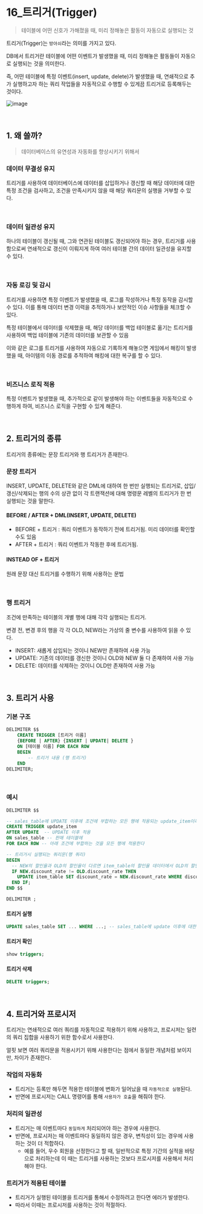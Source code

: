 # 16_트리거(Trigger)

> 테이블에 어떤 신호가 가해졌을 때, 미리 정해놓은 활동이 자동으로 실행되는 것

트리거(Trigger)는 `방아쇠`라는 의미를 가지고 있다.

DB에서 트리거란 테이블에 어떤 이벤트가 발생했을 때, 미리 정해놓은 활동들이 자동으로 실행되는 것을 의미한다.

즉, 어떤 테이블에 특정 이벤트(insert, update, delete)가 발생했을 때, 연쇄적으로 추가 실행하고자 하는 쿼리 작업들을 자동적으로 수행할 수 있게끔 트리거로 등록해두는 것이다.

![image](https://github.com/siwon-park/Problem_Solving/assets/93081720/65c4f063-4928-4d7e-91a4-35a3fbd9a2a8)

<br>

## 1. 왜 쓸까?

> 데이터베이스의 유연성과 자동화를 향상시키기 위해서

### 데이터 무결성 유지

트리거를 사용하여 데이터베이스에 데이터를 삽입하거나 갱신할 때 해당 데이터에 대한 특정 조건을 검사하고, 조건을 만족시키지 않을 때 해당 쿼리문의 실행을 거부할 수 있다.

<br>

### 데이터 일관성 유지

하나의 테이블이 갱신될 때, 그와 연관된 테이블도 갱신되어야 하는 경우, 트리거를 사용함으로써 연쇄적으로 갱신이 이뤄지게 하여 여러 테이블 간의 데이터 일관성을 유지할 수 있다.

<br>

### 자동 로깅 및 감시

트리거를 사용하면 특정 이벤트가 발생했을 때, 로그를 작성하거나 특정 동작을 감시할 수 있다. 이를 통해 데이터 변경 이력을 추적하거나 보안적인 이슈 사항들을 체크할 수 있다.

특정 테이블에서 데이터를 삭제했을 때, 해당 데이터를 백업 테이블로 옮기는 트리거를 사용하여 백업 테이블에 기존의 데이터를 보관할 수 있음

이와 같은 로그를 트리거를 사용하여 자동으로 기록하게 해놓으면 게임에서 해킹이 발생했을 때, 아이템의 이동 경로를 추적하여 해킹에 대한 복구를 할 수 있다.

<br>

### 비즈니스 로직 적용

특정 이벤트가 발생했을 때, 추가적으로 같이 발생해야 하는 이벤트들을 자동적으로 수행하게 하여, 비즈니스 로직을 구현할 수 있게 해준다.

<br>

## 2. 트리거의 종류

트리거의 종류에는 문장 트리거와 행 트리거가 존재한다.

### 문장 트리거

INSERT, UPDATE, DELETE와 같은 DML에 대하여 한 번만 실행되는 트리거로, 삽입/갱신/삭제되는 행의 수의 상관 없이 각 트랜잭션에 대해 명령문 레벨의 트리거가 한 번 실행되는 것을 말한다.

#### BEFORE / AFTER + DML(INSERT, UPDATE, DELETE)

- BEFORE + 트리거 : 쿼리 이벤트가 동작하기 전에 트리거됨. 미리 데이터를 확인할 수도 있음
- AFTER + 트리거 : 쿼리 이벤트가 작동한 후에 트리거됨.

#### INSTEAD OF + 트리거

원래 문장 대신 트리거를 수행하기 위해 사용하는 문법

<br>

### 행 트리거

조건에 만족하는 테이블의 개별 행에 대해 각각 실행되는 트리거.

변경 전, 변경 후의 행을 각 각 OLD, NEW라는 가상의 줄 변수를 사용하여 읽을 수 있다.

- INSERT: 새롭게 삽입되는 것이니 NEW만 존재하여 사용 가능
- UPDATE: 기존의 데이터를 갱신한 것이니 OLD와 NEW 둘 다 존재하여 사용 가능
- DELETE: 데이터를 삭제하는 것이니 OLD만 존재하여 사용 가능

<br>

## 3. 트리거 사용

### 기본 구조

```SQL
DELIMITER $$
	CREATE TRIGGER [트리거 이름]
	{BEFORE | AFTER} {INSERT | UPDATE| DELETE }
	ON [테이블 이름] FOR EACH ROW
	BEGIN
		-- 트리거 내용 (행 트리거)
	END
DELIMITER;
```

<br>

### 예시

```SQL
DELIMITER $$

-- sales_table에 UPDATE 이후에 조건에 부합하는 모든 행에 적용되는 update_item이라는 트리거를 생성
CREATE TRIGGER update_item
AFTER UPDATE  -- UPDATE 이후 적용
ON sales_table -- 판매 테이블에
FOR EACH ROW -- 아래 조건에 부합하는 것을 모든 행에 적용한다

-- 트리거시 실행되는 쿼리문(행 쿼리)
BEGIN
  -- NEW의 할인율과 OLD의 할인율이 다르면 item_table의 할인율 데이터에서 OLD의 할인율과 같은 값들을 NEW의 할인율로 갱신한다
  IF NEW.discount_rate != OLD.discount_rate THEN
    UPDATE item_table SET discount_rate = NEW.discount_rate WHERE discount_rate = OLD.discount_rate;
  END IF;
END $$

DELIMITER ;
```

#### 트리거 실행

```SQL
UPDATE sales_table SET ... WHERE ...; -- sales_table에 update 이후에 대한 트리거를 적용시켜놓았으니 update문을 실행해 트리거링 
```

#### 트리거 확인

```SQL
show triggers;
```

#### 트리거 삭제

```SQL
DELETE triggers;
```

<br>

## 4. 트리거와 프로시저

트리거는 연쇄적으로 여러 쿼리를 자동적으로 적용하기 위해 사용하고, 프로시저는 일련의 쿼리 집합을 사용하기 위한 함수로서 사용한다.

얼핏 보면 여러 쿼리문을 적용시키기 위해 사용한다는 점에서 동일한 개념처럼 보이지만, 차이가 존재한다.

### 작업의 자동화

- 트리거는 등록만 해두면 적용한 테이블에 변화가 일어났을 때 `자동적으로 실행`된다.
- 반면에 프로시저는 CALL 명령어를 통해 `사용자가 호출`을 해줘야 한다.

### 처리의 일관성

- 트리거는 매 이벤트마다 `동일하게` 처리되어야 하는 경우에 사용한다.
- 반면에, 프로시저는 매 이벤트마다 동일하지 않은 경우, 변칙성이 있는 경우에 사용하는 것이 더 적합하다.
  - 예를 들어, 우수 회원을 선정한다고 할 때, 일반적으로 특정 기간의 실적을 바탕으로 처리하는데 이 때는 트리거를 사용하는 것보다 프로시저를 사용해서 처리해야 한다.

### 트리거가 적용된 테이블

- 트리거가 실행된 테이블을 트리거를 통해서 수정하려고 한다면 에러가 발생한다.
- 따라서 이때는 프로시저를 사용하는 것이 적절하다.